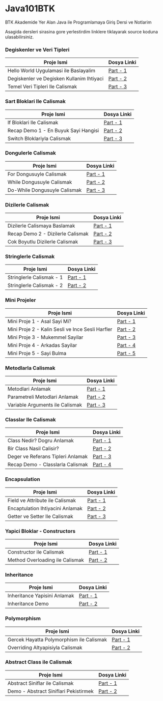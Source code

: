 # Java101BTK
BTK Akademide Yer Alan Java ile Programlamaya Giriş Dersi ve Notlarim

Asagida dersleri sirasina gore yerlestirdim linklere tiklayarak source koduna ulasabilirsiniz.


### Degiskenler ve Veri Tipleri

| Proje Ismi                                | Dosya Linki                                                                    |
| ----------------------------------------- | ------------------------------------------------------------------------------ |
| Hello World Uygulamasi ile Baslayalim     | [Part - 1](https://github.com/rrob1n/Java101BTK/blob/main/Ders1/src/Main.java) |
| Degiskenler ve Degisken Kullanim Ihtiyaci | [Part - 2](https://github.com/rrob1n/Java101BTK/blob/main/Ders2/src/Main.java) |
| Temel Veri Tipleri Ile Calismak           | [Part - 3](https://github.com/rrob1n/Java101BTK/blob/main/Ders3/src/Main.java) |

### Sart Bloklari Ile Calismak

| Proje Ismi                           | Dosya Linki                                                                    |
| ------------------------------------ | ------------------------------------------------------------------------------ |
| If Bloklari Ile Calismak             | [Part - 1](https://github.com/rrob1n/Java101BTK/blob/main/Ders4/src/Main.java) |
| Recap Demo 1 - En Buyuk Sayi Hangisi | [Part - 2](https://github.com/rrob1n/Java101BTK/blob/main/Ders5/src/Main.java) |
| Switch Bloklariyla Calismak          | [Part - 3](https://github.com/rrob1n/Java101BTK/blob/main/Ders6/src/Main.java) |

### Dongulerle Calismak

| Proje Ismi                   | Dosya Linki                                                                    |
| ---------------------------- | ------------------------------------------------------------------------------ |
| For Dongusuyle Calismak      | [Part - 1](https://github.com/rrob1n/Java101BTK/blob/main/Ders7/src/Main.java) |
| While Dongusuyle Calismak    | [Part - 2](https://github.com/rrob1n/Java101BTK/blob/main/Ders7/src/Main.java) |
| Do-While Dongusuyle Calismak | [Part - 3](https://github.com/rrob1n/Java101BTK/blob/main/Ders7/src/Main.java) |

### Dizilerle Calismak

| Proje Ismi                        | Dosya Linki                                                                     |
| --------------------------------- | ------------------------------------------------------------------------------- |
| Dizilerle Calismaya Baslamak      | [Part - 1](https://github.com/rrob1n/Java101BTK/tree/main/Ders8/src)            |
| Recap Demo 2 - Dizilerle Calismak | [Part - 2](https://github.com/rrob1n/Java101BTK/blob/main/Ders9/src/Main.java)  |
| Cok Boyutlu Dizilerle Calismak    | [Part - 3](https://github.com/rrob1n/Java101BTK/blob/main/Ders10/src/Main.java) |

### Stringlerle Calismak 

| Proje Ismi               | Dosya Linki                                                                     |
| ------------------------ | ------------------------------------------------------------------------------- |
| Stringlerle Calismak - 1 | [Part - 1](https://github.com/rrob1n/Java101BTK/blob/main/Ders11/src/Main.java) |
| Stringlerle Calismak - 2 | [Part - 2](https://github.com/rrob1n/Java101BTK/blob/main/Ders11/src/Main.java) |

### Mini Projeler

| Proje Ismi                                       | Dosya Linki                                                                     |
| ------------------------------------------------ | ------------------------------------------------------------------------------- |
| Mini Proje 1 - Asal Sayi Mi?                     | [Part - 1](https://github.com/rrob1n/Java101BTK/blob/main/Ders12/src/Main.java) |
| Mini Proje 2 - Kalin Sesli ve Ince Sesli Harfler | [Part - 2](https://github.com/rrob1n/Java101BTK/blob/main/Ders13/src/Main.java) |
| Mini Proje 3 - Mukemmel Sayilar                  | [Part - 3](https://github.com/rrob1n/Java101BTK/blob/main/Ders14/src/Main.java) |
| Mini Proje 4 - Arkadas Sayilar                   | [Part - 4](https://github.com/rrob1n/Java101BTK/blob/main/Ders15/src/Main.java) |
| Mini Proje 5 - Sayi Bulma                        | [Part - 5](https://github.com/rrob1n/Java101BTK/blob/main/Ders16/src/Main.java) |

### Metodlarla Calismak

| Proje Ismi                      | Dosya Linki                                                                     |
| ------------------------------- | ------------------------------------------------------------------------------- |
| Metodlari Anlamak               | [Part - 1](https://github.com/rrob1n/Java101BTK/blob/main/Ders17/src/Main.java) |
| Parametreli Metodlari Anlamak   | [Part - 2](https://github.com/rrob1n/Java101BTK/blob/main/Ders18/src/Main.java) |
| Variable Arguments ile Calismak | [Part - 3](https://github.com/rrob1n/Java101BTK/blob/main/Ders18/src/Main.java) |

### Classlar Ile Calismak

| Proje Ismi | Dosya Linki |
| ---------- | ----------- |
| Class Nedir? Dogru Anlamak | [Part - 1](https://github.com/rrob1n/Java101BTK/tree/main/Ders19/src) |
| Bir Class Nasil Calisir? | [Part - 2](https://github.com/rrob1n/Java101BTK/tree/main/Ders19/src) |
| Deger ve Referans Tipleri Anlamak | [Part - 3](https://github.com/rrob1n/Java101BTK/tree/main/Ders19/src) |
| Recap Demo - Classlarla Calismak | [Part - 4](https://github.com/rrob1n/Java101BTK/tree/main/Ders20/src) |

### Encapsulation 

| Proje Ismi | Dosya Linki |
| ---------- | ----------- |
| Field ve Attribute ile Calismak | [Part - 1](https://github.com/rrob1n/Java101BTK/tree/main/Ders21/src) |
| Encaptulation Ihtiyacini Anlamak | [Part - 2](https://github.com/rrob1n/Java101BTK/tree/main/Ders21/src) |
| Getter ve Setter Ile Calismak | [Part - 3](https://github.com/rrob1n/Java101BTK/tree/main/Ders21/src) |

### Yapici Bloklar - Constructors

| Proje Ismi | Dosya Linki |
| ---------- | ----------- |
| Constructor ile Calismak | [Part - 1](https://github.com/rrob1n/Java101BTK/tree/main/Ders21/src) |
| Method Overloading ile Calismak | [Part - 2](https://github.com/rrob1n/Java101BTK/tree/main/Ders22/src) |

### Inheritance

| Proje Ismi | Dosya Linki |
| ---------- | ----------- |
| Inheritance Yapisini Anlamak | [Part - 1](https://github.com/rrob1n/Java101BTK/tree/main/Ders23/src)|
| Inheritance Demo | [Part - 2](https://github.com/rrob1n/Java101BTK/tree/main/Ders24/src) |

### Polymorphism

| Proje Ismi | Dosya Linki |
| ---------- | ----------- |
| Gercek Hayatta Polymorphism ile Calismak | [Part - 1](https://github.com/rrob1n/Java101BTK/tree/main/Ders25/src) | 
| Overriding Altyapisiyla Calismak | [Part - 2](https://github.com/rrob1n/Java101BTK/tree/main/Ders26/src) |

### Abstract Class ile Calismak

| Proje Ismi | Dosya Linki |
| ---------- | ----------- |
| Abstract Siniflar ile Calismak | [Part - 1](https://github.com/rrob1n/Java101BTK/tree/main/Ders27/src) |
| Demo - Abstract Siniflari Pekistirmek | [Part - 2](https://github.com/rrob1n/Java101BTK/tree/main/Ders28/src) |


